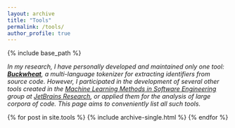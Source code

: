 ```yaml
---
layout: archive
title: "Tools"
permalink: /tools/
author_profile: true
---
```


{% include base_path %}

<i>In my research, I have personally developed and maintained only one tool: 
<a href="https://areyde.com/tool/buckwheat"><b>Buckwheat</b></a>, a multi-language tokenizer for extracting identifiers from source code.
However, I participated in the development of several other tools created in the [Machine Learning Methods in Software Engineering](https://research.jetbrains.org/groups/ml_methods/) group at
[JetBrains Research](https://research.jetbrains.org/), or applied them for the analysis of large corpora of code. 
This page aims to conveniently list all such tools.</i>

{% for post in site.tools %}
{% include archive-single.html %}
{% endfor %}